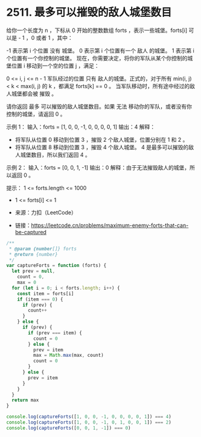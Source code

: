 # 2511. 最多可以摧毁的敌人城堡数目

给你一个长度为 n ，下标从 0 开始的整数数组 forts ，表示一些城堡。forts[i] 可以是 - 1 ，0 或者 1 ，其中：

-1 表示第 i 个位置 没有 城堡。
0 表示第 i 个位置有一个 敌人 的城堡。
1 表示第 i 个位置有一个你控制的城堡。
现在，你需要决定，将你的军队从某个你控制的城堡位置 i 移动到一个空的位置 j ，满足：

0 <= i, j <= n - 1
军队经过的位置 只有 敌人的城堡。正式的，对于所有 min(i, j) < k < max(i, j) 的 k ，都满足 forts[k] == 0 。
当军队移动时，所有途中经过的敌人城堡都会被 摧毁 。

请你返回 最多 可以摧毁的敌人城堡数目。如果 无法 移动你的军队，或者没有你控制的城堡，请返回 0 。

示例 1：
输入：forts = [1, 0, 0, -1, 0, 0, 0, 0, 1]
输出：4
解释：

- 将军队从位置 0 移动到位置 3 ，摧毁 2 个敌人城堡，位置分别在 1 和 2 。
- 将军队从位置 8 移动到位置 3 ，摧毁 4 个敌人城堡。
  4 是最多可以摧毁的敌人城堡数目，所以我们返回 4 。

示例 2：
输入：forts = [0, 0, 1, -1]
输出：0
解释：由于无法摧毁敌人的城堡，所以返回 0 。

提示：
1 <= forts.length <= 1000

- 1 <= forts[i] <= 1

- 来源：力扣（LeetCode）
- 链接：https://leetcode.cn/problems/maximum-enemy-forts-that-can-be-captured

```javascript
/**
 * @param {number[]} forts
 * @return {number}
 */
var captureForts = function (forts) {
  let prev = null,
    count = 0,
    max = 0
  for (let i = 0; i < forts.length; i++) {
    const item = forts[i]
    if (item === 0) {
      if (prev) {
        count++
      }
    } else {
      if (prev) {
        if (prev === item) {
          count = 0
        } else {
          prev = item
          max = Math.max(max, count)
          count = 0
        }
      } else {
        prev = item
      }
    }
  }
  return max
}

console.log(captureForts([1, 0, 0, -1, 0, 0, 0, 0, 1]) === 4)
console.log(captureForts([1, 0, 0, -1, 0, 1, 0, 0, 1]) === 2)
console.log(captureForts([0, 0, 1, -1]) === 0)
```
